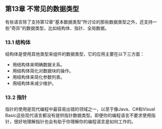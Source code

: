 ## 第13章 不常见的数据类型

有些语言除了支持第12章“基本数据类型”所讨论的那些数据类型之外，还支持一些“奇异”的数据类型，比如结构体、指针、全局数据。

### 13.1 结构体

结构体是使用其他类型来组件的数据类型，它的应用主要在以下三方面：

- 用结构体来明确数据关系。
- 用结构体简化对数据块的操作。
- 用结构体来简化参数列表。
- 用结构体来减少维护。

### 13.2 指针

指针的使用是现代编程中最容易出错的领域之一，以至于像Java、C#和Visual Basic这些现代语言都没有提供指针数据类型。即便你的编程语言不要求使用指针，很好地理解指针也会有助于你理解你的编程语言是如何工作的。
